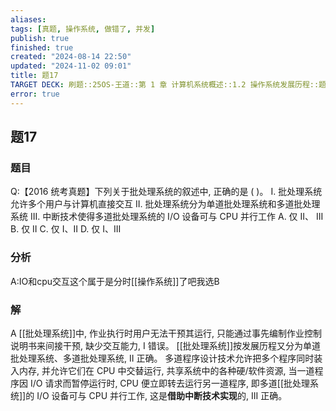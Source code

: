 ```yaml
---
aliases: 
tags: [真题, 操作系统, 做错了, 并发]
publish: true
finished: true
created: "2024-08-14 22:50"
updated: "2024-11-02 09:01"
title: 题17
TARGET DECK: 刷题::25OS-王道::第 1 章 计算机系统概述::1.2 操作系统发展历程::题17
error: true
---
```

## 题17
### 题目
Q:【2016 统考真题】下列关于批处理系统的叙述中, 正确的是 ( )。
I. 批处理系统允许多个用户与计算机直接交互
II. 批处理系统分为单道批处理系统和多道批处理系统
III. 中断技术使得多道批处理系统的 I/O 设备可与 CPU 并行工作
A. 仅 II、 III 
B. 仅 II 
C. 仅 I、II 
D. 仅 I、III
### 分析
A:IO和cpu交互这个属于是分时[[操作系统]]了吧我选B
### 解
A
[[批处理系统]]中, 作业执行时用户无法干预其运行, 只能通过事先编制作业控制说明书来间接干预, 缺少交互能力, I 错误。
[[批处理系统]]按发展历程又分为单道批处理系统、多道批处理系统, II 正确。
多道程序设计技术允许把多个程序同时装入内存, 并允许它们在 CPU 中交替运行, 共享系统中的各种硬/软件资源, 当一道程序因 I/O 请求而暂停运行时, CPU 便立即转去运行另一道程序, 即多道[[批处理系统]]的 I/O 设备可与 CPU 并行工作, 这是**借助中断技术实现**的, III 正确。
